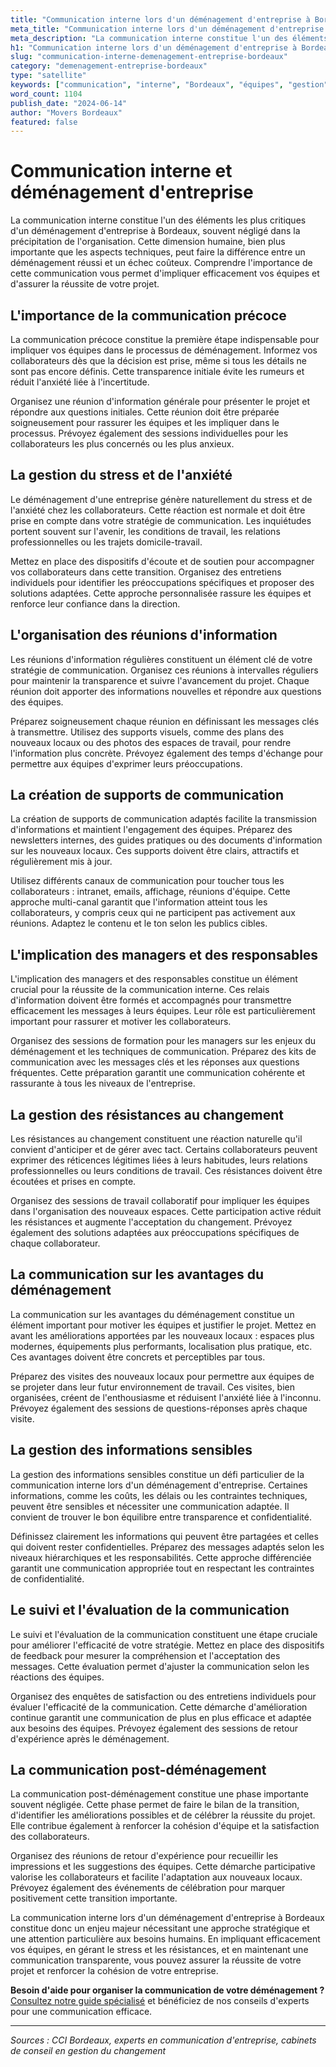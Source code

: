 ```yaml
---
title: "Communication interne lors d'un déménagement d'entreprise à Bordeaux"
meta_title: "Communication interne lors d'un déménagement d'entreprise à Bordeaux"
meta_description: "La communication interne constitue l'un des éléments les plus critiques d'un déménagement d'entreprise à Bordeaux, souvent négligé dans la précipitati."
h1: "Communication interne lors d'un déménagement d'entreprise à Bordeaux"
slug: "communication-interne-demenagement-entreprise-bordeaux"
category: "demenagement-entreprise-bordeaux"
type: "satellite"
keywords: ["communication", "interne", "Bordeaux", "équipes", "gestion"]
word_count: 1104
publish_date: "2024-06-14"
author: "Movers Bordeaux"
featured: false
---
```



# Communication interne et déménagement d'entreprise

La communication interne constitue l'un des éléments les plus critiques d'un déménagement d'entreprise à Bordeaux, souvent négligé dans la précipitation de l'organisation. Cette dimension humaine, bien plus importante que les aspects techniques, peut faire la différence entre un déménagement réussi et un échec coûteux. Comprendre l'importance de cette communication vous permet d'impliquer efficacement vos équipes et d'assurer la réussite de votre projet.

## L'importance de la communication précoce

La communication précoce constitue la première étape indispensable pour impliquer vos équipes dans le processus de déménagement. Informez vos collaborateurs dès que la décision est prise, même si tous les détails ne sont pas encore définis. Cette transparence initiale évite les rumeurs et réduit l'anxiété liée à l'incertitude.

Organisez une réunion d'information générale pour présenter le projet et répondre aux questions initiales. Cette réunion doit être préparée soigneusement pour rassurer les équipes et les impliquer dans le processus. Prévoyez également des sessions individuelles pour les collaborateurs les plus concernés ou les plus anxieux.

## La gestion du stress et de l'anxiété

Le déménagement d'une entreprise génère naturellement du stress et de l'anxiété chez les collaborateurs. Cette réaction est normale et doit être prise en compte dans votre stratégie de communication. Les inquiétudes portent souvent sur l'avenir, les conditions de travail, les relations professionnelles ou les trajets domicile-travail.

Mettez en place des dispositifs d'écoute et de soutien pour accompagner vos collaborateurs dans cette transition. Organisez des entretiens individuels pour identifier les préoccupations spécifiques et proposer des solutions adaptées. Cette approche personnalisée rassure les équipes et renforce leur confiance dans la direction.

## L'organisation des réunions d'information

Les réunions d'information régulières constituent un élément clé de votre stratégie de communication. Organisez ces réunions à intervalles réguliers pour maintenir la transparence et suivre l'avancement du projet. Chaque réunion doit apporter des informations nouvelles et répondre aux questions des équipes.

Préparez soigneusement chaque réunion en définissant les messages clés à transmettre. Utilisez des supports visuels, comme des plans des nouveaux locaux ou des photos des espaces de travail, pour rendre l'information plus concrète. Prévoyez également des temps d'échange pour permettre aux équipes d'exprimer leurs préoccupations.

## La création de supports de communication

La création de supports de communication adaptés facilite la transmission d'informations et maintient l'engagement des équipes. Préparez des newsletters internes, des guides pratiques ou des documents d'information sur les nouveaux locaux. Ces supports doivent être clairs, attractifs et régulièrement mis à jour.

Utilisez différents canaux de communication pour toucher tous les collaborateurs : intranet, emails, affichage, réunions d'équipe. Cette approche multi-canal garantit que l'information atteint tous les collaborateurs, y compris ceux qui ne participent pas activement aux réunions. Adaptez le contenu et le ton selon les publics cibles.

## L'implication des managers et des responsables

L'implication des managers et des responsables constitue un élément crucial pour la réussite de la communication interne. Ces relais d'information doivent être formés et accompagnés pour transmettre efficacement les messages à leurs équipes. Leur rôle est particulièrement important pour rassurer et motiver les collaborateurs.

Organisez des sessions de formation pour les managers sur les enjeux du déménagement et les techniques de communication. Préparez des kits de communication avec les messages clés et les réponses aux questions fréquentes. Cette préparation garantit une communication cohérente et rassurante à tous les niveaux de l'entreprise.

## La gestion des résistances au changement

Les résistances au changement constituent une réaction naturelle qu'il convient d'anticiper et de gérer avec tact. Certains collaborateurs peuvent exprimer des réticences légitimes liées à leurs habitudes, leurs relations professionnelles ou leurs conditions de travail. Ces résistances doivent être écoutées et prises en compte.

Organisez des sessions de travail collaboratif pour impliquer les équipes dans l'organisation des nouveaux espaces. Cette participation active réduit les résistances et augmente l'acceptation du changement. Prévoyez également des solutions adaptées aux préoccupations spécifiques de chaque collaborateur.

## La communication sur les avantages du déménagement

La communication sur les avantages du déménagement constitue un élément important pour motiver les équipes et justifier le projet. Mettez en avant les améliorations apportées par les nouveaux locaux : espaces plus modernes, équipements plus performants, localisation plus pratique, etc. Ces avantages doivent être concrets et perceptibles par tous.

Préparez des visites des nouveaux locaux pour permettre aux équipes de se projeter dans leur futur environnement de travail. Ces visites, bien organisées, créent de l'enthousiasme et réduisent l'anxiété liée à l'inconnu. Prévoyez également des sessions de questions-réponses après chaque visite.

## La gestion des informations sensibles

La gestion des informations sensibles constitue un défi particulier de la communication interne lors d'un déménagement d'entreprise. Certaines informations, comme les coûts, les délais ou les contraintes techniques, peuvent être sensibles et nécessiter une communication adaptée. Il convient de trouver le bon équilibre entre transparence et confidentialité.

Définissez clairement les informations qui peuvent être partagées et celles qui doivent rester confidentielles. Préparez des messages adaptés selon les niveaux hiérarchiques et les responsabilités. Cette approche différenciée garantit une communication appropriée tout en respectant les contraintes de confidentialité.

## Le suivi et l'évaluation de la communication

Le suivi et l'évaluation de la communication constituent une étape cruciale pour améliorer l'efficacité de votre stratégie. Mettez en place des dispositifs de feedback pour mesurer la compréhension et l'acceptation des messages. Cette évaluation permet d'ajuster la communication selon les réactions des équipes.

Organisez des enquêtes de satisfaction ou des entretiens individuels pour évaluer l'efficacité de la communication. Cette démarche d'amélioration continue garantit une communication de plus en plus efficace et adaptée aux besoins des équipes. Prévoyez également des sessions de retour d'expérience après le déménagement.

## La communication post-déménagement

La communication post-déménagement constitue une phase importante souvent négligée. Cette phase permet de faire le bilan de la transition, d'identifier les améliorations possibles et de célébrer la réussite du projet. Elle contribue également à renforcer la cohésion d'équipe et la satisfaction des collaborateurs.

Organisez des réunions de retour d'expérience pour recueillir les impressions et les suggestions des équipes. Cette démarche participative valorise les collaborateurs et facilite l'adaptation aux nouveaux locaux. Prévoyez également des événements de célébration pour marquer positivement cette transition importante.

La communication interne lors d'un déménagement d'entreprise à Bordeaux constitue donc un enjeu majeur nécessitant une approche stratégique et une attention particulière aux besoins humains. En impliquant efficacement vos équipes, en gérant le stress et les résistances, et en maintenant une communication transparente, vous pouvez assurer la réussite de votre projet et renforcer la cohésion de votre entreprise.

**Besoin d'aide pour organiser la communication de votre déménagement ?** [Consultez notre guide spécialisé](/blog/demenagement-entreprise-bordeaux/demenagement-entreprise-bordeaux-guide) et bénéficiez de nos conseils d'experts pour une communication efficace.

---

*Sources : CCI Bordeaux, experts en communication d'entreprise, cabinets de conseil en gestion du changement*
